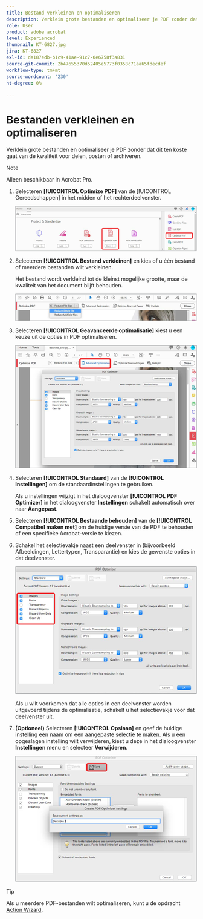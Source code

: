 ```yaml
---
title: Bestand verkleinen en optimaliseren
description: Verklein grote bestanden en optimaliseer je PDF zonder dat dit ten koste gaat van de kwaliteit voor delen, posten of archiveren
role: User
product: adobe acrobat
level: Experienced
thumbnail: KT-6827.jpg
jira: KT-6827
exl-id: da187edb-b1c9-41ae-91c7-0e6758f3a831
source-git-commit: 2b47655370d52405e5773f0358c71aa65fdecdef
workflow-type: tm+mt
source-wordcount: '230'
ht-degree: 0%

---
```


# Bestanden verkleinen en optimaliseren

Verklein grote bestanden en optimaliseer je PDF zonder dat dit ten koste gaat van de kwaliteit voor delen, posten of archiveren.

>[!NOTE]
>
>Alleen beschikbaar in Acrobat Pro.

1. Selecteren **[!UICONTROL Optimize PDF]** van de [!UICONTROL Gereedschappen] in het midden of het rechterdeelvenster.

   ![Stap 1 reduceren](../assets/Reduce_1.png)

1. Selecteren **[!UICONTROL Bestand verkleinen]** en kies of u één bestand of meerdere bestanden wilt verkleinen.

   Het bestand wordt verkleind tot de kleinst mogelijke grootte, maar de kwaliteit van het document blijft behouden.

   ![Stap 2 reduceren](../assets/Reduce_2.png)

1. Selecteren **[!UICONTROL Geavanceerde optimalisatie]** kiest u een keuze uit de opties in PDF optimaliseren.

   ![Stap 3 reduceren](../assets/Reduce_3.png)

1. Selecteren **[!UICONTROL Standaard]** van de **[!UICONTROL Instellingen]** om de standaardinstellingen te gebruiken.

   Als u instellingen wijzigt in het dialoogvenster **[!UICONTROL PDF Optimizer]** in het dialoogvenster **Instellingen** schakelt automatisch over naar **Aangepast**.

1. Selecteren **[!UICONTROL Bestaande behouden]** van de **[!UICONTROL Compatibel maken met]** om de huidige versie van de PDF te behouden of een specifieke Acrobat-versie te kiezen.

1. Schakel het selectievakje naast een deelvenster in (bijvoorbeeld Afbeeldingen, Lettertypen, Transparantie) en kies de gewenste opties in dat deelvenster.

   ![Stap 5 reduceren](../assets/Reduce_5.png)

   Als u wilt voorkomen dat alle opties in een deelvenster worden uitgevoerd tijdens de optimalisatie, schakelt u het selectievakje voor dat deelvenster uit.

1. **(Optioneel)** Selecteren **[!UICONTROL Opslaan]** en geef de huidige instelling een naam om een aangepaste selectie te maken. Als u een opgeslagen instelling wilt verwijderen, kiest u deze in het dialoogvenster **Instellingen** menu en selecteer **Verwijderen**.

   ![Stap 6 reduceren](../assets/Reduce_6.png)

>[!TIP]
>
>Als u meerdere PDF-bestanden wilt optimaliseren, kunt u de opdracht [Action Wizard](../advanced-tasks/action.md).